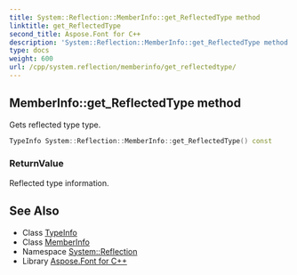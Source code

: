 ```yaml
---
title: System::Reflection::MemberInfo::get_ReflectedType method
linktitle: get_ReflectedType
second_title: Aspose.Font for C++
description: 'System::Reflection::MemberInfo::get_ReflectedType method. Gets reflected type type in C++.'
type: docs
weight: 600
url: /cpp/system.reflection/memberinfo/get_reflectedtype/
---
```

## MemberInfo::get_ReflectedType method


Gets reflected type type.

```cpp
TypeInfo System::Reflection::MemberInfo::get_ReflectedType() const
```


### ReturnValue

Reflected type information.

## See Also

* Class [TypeInfo](../../../system/typeinfo/)
* Class [MemberInfo](../)
* Namespace [System::Reflection](../../)
* Library [Aspose.Font for C++](../../../)
